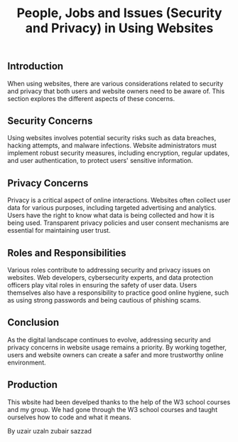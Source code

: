 <!DOCTYPE html>
<head>
   <? header('location:home. html'); ?>
    <title>People, Jobs and Issues in Using Websites</title>
</head>
<body>
    <header>
        <h1>People, Jobs and Issues (Security and Privacy) in Using Websites</h1>
    </header>
    <section>
        <h2>Introduction</h2>
        <p>When using websites, there are various considerations related to security and privacy that both users and website owners need to be aware of. This section explores the different aspects of these concerns.</p>
    </section>
    <section>
        <h2>Security Concerns</h2>
        <p>Using websites involves potential security risks such as data breaches, hacking attempts, and malware infections. Website administrators must implement robust security measures, including encryption, regular updates, and user authentication, to protect users' sensitive information.</p>
    </section>
    <section>
        <h2>Privacy Concerns</h2>
        <p>Privacy is a critical aspect of online interactions. Websites often collect user data for various purposes, including targeted advertising and analytics. Users have the right to know what data is being collected and how it is being used. Transparent privacy policies and user consent mechanisms are essential for maintaining user trust.</p>
    </section>
    <section>
        <h2>Roles and Responsibilities</h2>
        <p>Various roles contribute to addressing security and privacy issues on websites. Web developers, cybersecurity experts, and data protection officers play vital roles in ensuring the safety of user data. Users themselves also have a responsibility to practice good online hygiene, such as using strong passwords and being cautious of phishing scams.</p>
    </section>
    <section>
        <h2>Conclusion</h2>
        <p>As the digital landscape continues to evolve, addressing security and privacy concerns in website usage remains a priority. By working together, users and website owners can create a safer and more trustworthy online environment.</p>
    </section>
    <section>
    <h2>Production</h2>
        <p>This wbsite had been develped thanks to the help of the W3 school courses and my group. We had gone through the W3 school courses and taught ourselves how to code and what it means. </p>
    </section>
            <p> By uzair uzaln zubair sazzad <p>
    <footer>
</body>
</html>
